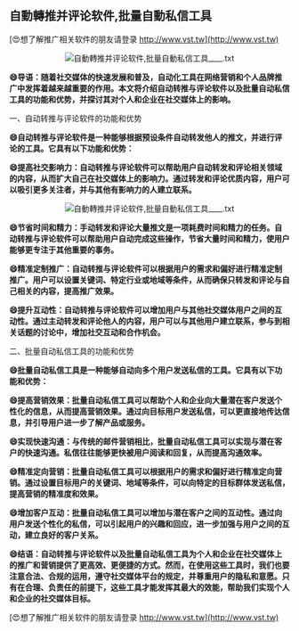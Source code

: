 ## **自動轉推并评论软件,批量自動私信工具**

[😍想了解推广相关软件的朋友请登录 http://www.vst.tw](http://www.vst.tw)

 <center><img src="https://vst.tw/MP4/tuiguang/png/4.png" alt="自動轉推并评论软件,批量自動私信工具____.txt"></center>

**😄导语：随着社交媒体的快速发展和普及，自动化工具在网络营销和个人品牌推广中发挥着越来越重要的作用。本文将介绍自动转推与评论软件以及批量自动私信工具的功能和优势，并探讨其对个人和企业在社交媒体上的影响。**

一、自动转推与评论软件的功能和优势

**😄自动转推与评论软件是一种能够根据预设条件自动转发他人的推文，并进行评论的工具。它具有以下功能和优势：**

**😄提高社交影响力：自动转推与评论软件可以帮助用户自动转发和评论相关领域的内容，从而扩大自己在社交媒体上的影响力。通过转发和评论优质内容，用户可以吸引更多关注者，并与其他有影响力的人建立联系。**

 <center><img src="https://vst.tw/MP4/tuiguang/png/4.png" alt="自動轉推并评论软件,批量自動私信工具____.txt"></center>

**😄节省时间和精力：手动转发和评论大量推文是一项耗费时间和精力的任务。自动转推与评论软件可以帮助用户自动完成这些操作，节省大量时间和精力，使用户能够更专注于其他重要的事务。**

**😄精准定制推广：自动转推与评论软件可以根据用户的需求和偏好进行精准定制推广。用户可以设置关键词、特定行业或地域等条件，从而确保只转发和评论与自己相关的内容，提高推广效果。**

**😄提升互动性：自动转推与评论软件可以增加用户与其他社交媒体用户之间的互动性。通过主动转发和评论他人的内容，用户可以与其他用户建立联系，参与到相关话题的讨论中，增加社交互动和合作机会。**

二、批量自动私信工具的功能和优势

**😄批量自动私信工具是一种能够自动向多个用户发送私信的工具。它具有以下功能和优势：**

**😄提高营销效果：批量自动私信工具可以帮助个人和企业向大量潜在客户发送个性化的信息，从而提高营销效果。通过向目标用户发送私信，可以更直接地传达信息，并引导用户进一步了解产品或服务。**

**😄实现快速沟通：与传统的邮件营销相比，批量自动私信工具可以实现与潜在客户的快速沟通。私信往往能够更快被用户阅读和回复，从而提高沟通效率。**

**😄精准定向营销：批量自动私信工具可以根据用户的需求和偏好进行精准定向营销。通过设置目标用户的关键词、地域等条件，可以向特定的目标群体发送私信，提高营销的精准度和效果。**

**😄增加客户互动：批量自动私信工具可以增加与潜在客户之间的互动性。通过向用户发送个性化的私信，可以引起用户的兴趣和回应，进一步加强与用户之间的互动，建立良好的客户关系。**

**😄结语：自动转推与评论软件以及批量自动私信工具为个人和企业在社交媒体上的推广和营销提供了更高效、更便捷的方式。然而，在使用这些工具时，我们也要注意合法、合规的运用，遵守社交媒体平台的规定，并尊重用户的隐私和意愿。只有在合理、负责任的前提下，这些工具才能发挥其最大的效能，帮助我们实现个人和企业的社交媒体目标。**

[😍想了解推广相关软件的朋友请登录 http://www.vst.tw](http://www.vst.tw)



